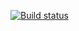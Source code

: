 [![Build status](https://ci.appveyor.com/api/projects/status/4mxve6hxsybbtv5q?svg=true)](https://ci.appveyor.com/project/PollyRed/dom-homework)
